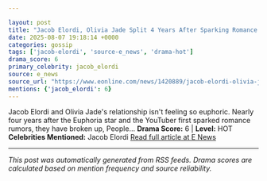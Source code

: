 ```yaml
---

layout: post
title: "Jacob Elordi, Olivia Jade Split 4 Years After Sparking Romance Rumors"""
date: 2025-08-07 19:18:14 +0000
categories: gossip
tags: ['jacob-elordi', 'source-e_news', 'drama-hot']
drama_score: 6
primary_celebrity: jacob_elordi
source: e_news
source_url: "https://www.eonline.com/news/1420889/jacob-elordi-olivia-jade-break-up?cmpid=rss-syndicate-genericrss-us-top_stories"""
mentions: {'jacob_elordi': 6}
---
```


Jacob Elordi and Olivia Jade's relationship isn't feeling so euphoric. Nearly four years after the Euphoria star and the YouTuber first sparked romance rumors, they have broken up, People... **Drama Score:** 6 | **Level:** HOT **Celebrities Mentioned:** Jacob Elordi [Read full article at E News](https://www.eonline.com/news/1420889/jacob-elordi-olivia-jade-break-up?cmpid=rss-syndicate-genericrss-us-top_stories)

---

*This post was automatically generated from RSS feeds. Drama scores are calculated based on mention frequency and source reliability.*
